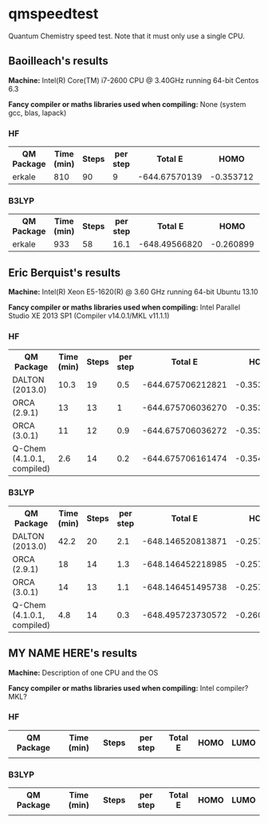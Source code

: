 qmspeedtest
===========

Quantum Chemistry speed test. Note that it must only use a single CPU.

Baoilleach's results
--------------------

**Machine:** Intel(R) Core(TM) i7-2600 CPU @ 3.40GHz running 64-bit Centos 6.3

**Fancy compiler or maths libraries used when compiling:** None (system gcc, blas, lapack)

### HF
<table>
<tr>
<th>QM Package</th><th>Time (min)</th><th>Steps</th><th>per step</th>
<th>Total E</th><th>HOMO</th><th>LUMO</th>
</tr>
<tr>
<td>erkale</td><td>810</td>
<td>90</td><td>9</td>
<td>-644.67570139</td>
<td>-0.353712</td>
<td>0.074269</td>
</tr>
</table>

### B3LYP
<table>
<tr>
<th>QM Package</th><th>Time (min)</th><th>Steps</th><th>per step</th>
<th>Total E</th><th>HOMO</th><th>LUMO</th>
</tr>
<tr>
<td>erkale</td><td>933</td>
<td>58</td><td>16.1</td>
<td>-648.49566820</td>
<td>-0.260899</td>
<td>-0.064457</td>
</tr>
</table>

Eric Berquist's results
----------------------

**Machine:** Intel(R) Xeon E5-1620(R) @ 3.60 GHz running 64-bit Ubuntu 13.10

**Fancy compiler or maths libraries used when compiling:** Intel Parallel Studio XE 2013 SP1 (Compiler v14.0.1/MKL v11.1.1)

### HF
<table>
<tr>
<th>QM Package</th>
<th>Time (min)</th>
<th>Steps</th>
<th>per step</th>
<th>Total E</th>
<th>HOMO</th>
<th>LUMO</th>
</tr>
<tr>
<td>DALTON (2013.0)</td>
<td>10.3</td>
<td>19</td>
<td>0.5</td>
<td>-644.675706212821</td>
<td>-0.35364477</td>
<td>0.07433447</td>
</tr>
<tr>
<td>ORCA (2.9.1)</td>
<td>13</td>
<td>13</td>
<td>1</td>
<td>-644.675706036270</td>
<td>-0.353622</td>
<td>0.074344</td>
</tr>
<tr>
<td>ORCA (3.0.1)</td>
<td>11</td>
<td>12</td>
<td>0.9</td>
<td>-644.675706036272</td>
<td>-0.353622</td>
<td>0.074344</td>
</tr>
<tr>
<td>Q-Chem (4.1.0.1, compiled)</td>
<td>2.6</td>
<td>14</td>
<td>0.2</td>
<td>-644.675706161474</td>
<td>-0.354</td>
<td>0.074</td>
</tr>
</table>

### B3LYP
<table>
<tr>
<th>QM Package</th>
<th>Time (min)</th>
<th>Steps</th>
<th>per step</th>
<th>Total E</th>
<th>HOMO</th>
<th>LUMO</th>
</tr>
<tr>
<td>DALTON (2013.0)</td>
<td>42.2</td>
<td>20</td>
<td>2.1</td>
<td>-648.146520813871</td>
<td>-0.25714248</td>
<td>-0.06101431</td>
</tr>
<tr>
<td>ORCA (2.9.1)</td>
<td>18</td>
<td>14</td>
<td>1.3</td>
<td>-648.146452218985</td>
<td>-0.257064</td>
<td>-0.061014</td>
</tr>
<tr>
<td>ORCA (3.0.1)</td>
<td>14</td>
<td>13</td>
<td>1.1</td>
<td>-648.146451495738</td>
<td>-0.257065</td>
<td>-0.061045</td>
</tr>
<tr>
<td>Q-Chem (4.1.0.1, compiled)</td>
<td>4.8</td>
<td>14</td>
<td>0.3</td>
<td>-648.495723730572</td>
<td>-0.260</td>
<td>-0.064</td>
</tr>
</table>

MY NAME HERE's results
----------------------

**Machine:** Description of one CPU and the OS

**Fancy compiler or maths libraries used when compiling:** Intel compiler? MKL?

### HF
<table>
<tr>
<th>QM Package</th><th>Time (min)</th><th>Steps</th><th>per step</th>
<th>Total E</th><th>HOMO</th><th>LUMO</th>
</tr>
<tr>
<td></td><td></td>
<td></td><td></td>
<td></td>
<td></td>
<td></td>
</tr>
</table>

### B3LYP
<table>
<tr>
<th>QM Package</th><th>Time (min)</th><th>Steps</th><th>per step</th>
<th>Total E</th><th>HOMO</th><th>LUMO</th>
</tr>
<tr>
<td></td><td></td>
<td></td><td></td>
<td></td>
<td></td>
<td></td>
</tr>
</table>
